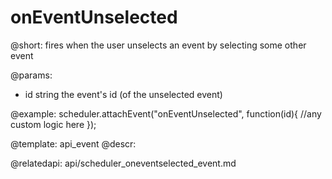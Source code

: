 onEventUnselected
=============


@short: fires when the user unselects an event by selecting some other event
	

@params:
- id	string	the event's id (of the unselected event)

@example:
scheduler.attachEvent("onEventUnselected", function(id){
    //any custom logic here
});

@template:	api_event
@descr:

@relatedapi: api/scheduler_oneventselected_event.md